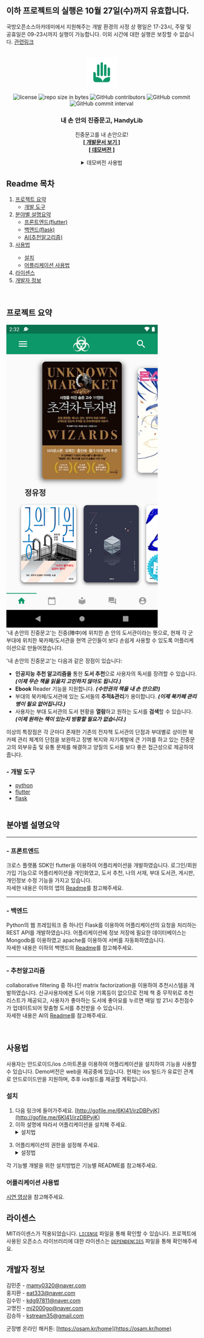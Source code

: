 <div id="top"></div>

## 이하 프로젝트의 실행은 10월 27일(수)까지 유효합니다.

국방오픈소스아카데미에서 지원해주는 개발 환경의 사정 상 평일은 17-23시, 주말 및 공휴일은 09-23시까지 실행이 가능합니다. 이외 시간에 대한 실행은 보장할 수 없습니다.
[관련링크](https://osam.kr/hackathon/main)

<!-- PROJECT LOGO -->
<br />
<div align="center">
  <a href="https://github.com/osamhack2021/AI_APP_handylib_devlib">
    <img src="images/logo.png" alt="Logo" width="80" height="80">
  </a>

![license](https://img.shields.io/github/license/osamhack2021/AI_APP_handylib_devlib.svg)
![repo size in bytes](https://img.shields.io/github/repo-size/osamhack2021/AI_APP_handylib_devlib.svg)
![GitHub contributors](https://img.shields.io/github/contributors/osamhack2021/AI_APP_handylib_devlib.svg)
![GitHub commit](https://img.shields.io/github/last-commit/osamhack2021/AI_APP_handylib_devlib.svg)
![GitHub commit interval](https://img.shields.io/github/commit-activity/w/osamhack2021/AI_APP_handylib_devlib.svg)

  <h3 align="center">내 손 안의 진중문고, HandyLib</h3>

  <p align="center">
    진중문고를 내 손안으로!
    <br />
    <a target="_blank" href="https://humdrum-anise-0dc.notion.site/DevLib-0960a793aa544b2bbc3038d309ad2c47"><strong>[ 개발문서 보기 ]</strong></a>
    <br />
    <a target="_blank" href="https://hyejin-degreeshow.site"><strong>[ 데모버전 ]</strong></a>
<details>
<summary>데모버전 사용법</summary>
1. 상단의 링크를 통해 사이트에 접속해주세요.<br/>
2. F12를 눌러 개발자도구를 활성화해주세요.<br/>
3. 개발자도구의 좌측 상단에 있는 휴대폰 모양을 클릭해주세요<br/>
<img src="images/demo1.png" alt="demo1"><br/><br/>
4. 이후 화면상단에 있는 Dimensions를 Pixel 2XL로 변경해주세요.<br/>
<img src="images/demo2.png" alt="demo2"><br/><br/>
5. 이후 F5를 눌러 화면을 재로딩 해주시면 개발진이 의도한 어플리케이션 화면을 사용하실 수 있습니다!
</details>
  </p>
</div>
<!-- TABLE OF CONTENTS -->

## Readme 목차

  <ol>
    <li>
      <a href="#프로젝트-요약">프로젝트 요약</a>
      <ul>
        <li><a href="https://github.com/osamhack2021/AI_APP_handylib_devlib/blob/main/README.md#--%EA%B0%9C%EB%B0%9C-%EB%8F%84%EA%B5%AC">개발 도구</a></li>
      </ul>
    </li>
    <li>
      <a href="#분야별-설명요약">분야별 설명요약</a>
      <ul>
        <li><a href="https://github.com/osamhack2021/AI_APP_handylib_devlib/blob/main/README.md#--%ED%94%84%EB%A1%A0%ED%8A%B8%EC%97%94%EB%93%9C">프론트엔드(flutter)</a></li>
        <li><a href="https://github.com/osamhack2021/AI_APP_handylib_devlib/blob/main/README.md#--%EB%B0%B1%EC%97%94%EB%93%9C">백엔드(flask)</a></li>
        <li><a href="https://github.com/osamhack2021/AI_APP_handylib_devlib/blob/main/README.md#--%EC%B6%94%EC%B2%9C%EC%95%8C%EA%B3%A0%EB%A6%AC%EC%A6%98">AI(추천알고리즘)</a></li>
      </ul>
    </li>
    <li><a href="#사용법">사용법</a></li>
    <ul>
        <li><a href="#설치">설치</a></li>
        <li><a href="#어플리케이션-사용법">어플리케이션 사용법</a></li>
      </ul>
    <li><a href="#라이센스">라이센스</a></li>
    <li><a href="#개발자-정보">개발자 정보</a></li>
  </ol>

<!-- ABOUT THE PROJECT -->
<br/>

## 프로젝트 요약

<img src="images/sample.png" alt="Logo" height=800>
</br>
'내 손안의 진중문고'는 진중(陣中)에 위치한 손 안의 도서관이라는 뜻으로, 현재 각 군부대에 위치한 북카페/도서관을 현역 군인들이 보다 손쉽게 사용할 수 있도록 어플리케이션으로 만들어졌습니다.

'내 손안의 진중문고'는 다음과 같은 장점이 있습니다:

- **인공지능 추천 알고리즘을** 통한 **도서 추천**으로 사용자의 독서를 장려할 수 있습니다. **_(이제 무슨 책을 읽을지 고민하지 않아도 됩니다.)_**
- **Ebook** Reader 기능을 지원합니다. **_(수만권의 책을 내 손 안으로!)_**
- 부대의 북카페/도서관에 있는 도서들의 **추적&관리**가 용이합니다. **_(이제 북카페 관리병이 필요 없어집니다.)_**
- 사용자는 부대 도서관의 도서 현황을 **열람**하고 원하는 도서를 **검색**할 수 있습니다.**_(이제 원하는 책이 있는지 방황할 필요가 없습니다.)_**

이상의 특장점은 각 군마다 존재한 기존의 전자책 도서관의 단점과 부대별로 상이한 북카페 관리 체계의 단점을 보완하고 장병 복지와 자기계발에 큰 기여를 하고 있는 진중문고의 외부유출 및 유통 문제를 해결하고 양질의 도서를 보다 좋은 접근성으로 제공하여 줍니다.

### - 개발 도구

- [python](https://www.python.org/)
- [flutter](https://flutter-ko.dev/)
- [flask](https://flask.palletsprojects.com/en/2.0.x/)
<br/><br/>
<!-- GETTING STARTED -->

## 분야별 설명요약

---

### - 프론트엔드

크로스 플랫폼 SDK인 flutter을 이용하여 어플리케이션을 개발하였습니다. 로그인/회원가입 기능으로 어플리케이션을 개인화였고, 도서 추천, 나의 서재, 부대 도서관, 게시판, 개인정보 수정 기능을 가지고 있습니다.<br/>
자세한 내용은 이하의 앱의 [Readme](https://github.com/osamhack2021/AI_APP_handylib_devlib/tree/main/APP(FE))를 참고해주세요.

---

### - 백엔드

Python의 웹 프레임워크 중 하나인 Flask를 이용하여 어플리케이션의 요청을 처리하는 REST API를 개발하였습니다. 어플리케이션에 정보 저장에 필요한 데이터베이스는 Mongodb를 이용하였고 apache를 이용하여 서버를 자동화하였습니다.<br/>
자세한 내용은 이하의 백엔드의 [Readme](<https://github.com/osamhack2021/AI_APP_handylib_devlib/blob/main/App(BE)>)를 참고해주세요.

---

### - 추천알고리즘

collaborative filtering 중 하나인 matrix factorization을 이용하여 추천시스템을 개발하였습니다. 신규사용자에겐 도서 이용 기록등이 없으므로 전체 책 중 무작위로 추천리스트가 제공되고, 사용자가 좋아하는 도서에 좋아요를 누르면 매일 밤 21시 추천점수가 업데이트되어 맞춤형 도서를 추천받을 수 있습니다.<br/>
자세한 내용은 AI의 [Readme](https://github.com/osamhack2021/AI_APP_handylib_devlib/tree/main/AI)를 참고해주세요.

</br>

## 사용법

사용자는 안드로이드/ios 스마트폰을 이용하여 어플리케이션을 설치하여 기능을 사용할 수 있습니다. Demo버전은 web을 제공중에 있습니다. 현재는 ios 빌드가 유료인 관계로 안드로이드만을 지원하며, 추후 ios빌드를 제공할 계획입니다.

### 설치

1. 다음 링크에 들어가주세요. [http://gofile.me/6KI41/irzDBPvjK](http://gofile.me/6KI41/irzDBPvjK)
2. 이하 설명에 따라서 어플리케이션을 설치해 주세요. <details><summary>설치법</summary>1. 사이트 접속 후 다운로드 버튼을 눌러 다운로드해주세요.<br/><img height="800"  src="images/install1.jpeg" alt="install1"><br/><br/>2. 다운로드 받은 파일을 클릭하여 설치를 진행해주세요. <br/><img height="800"  src="images/install2.jpeg" alt="install2"><br/><br/>3. 보안상 문제가 생기면 설정 버튼을 누르고 [이 출처 허용]을 해주세요. <br/><img height="800"  src="images/install3.jpeg" alt="install3"><img height="800"  src="images/install4.jpeg" alt="install4"><br/><br/>4. 이후 정상적으로 설치를 진행해주세요.<br/><img height="800"  src="images/install5.jpeg" alt="install5"><br/><br/>5. Play프로텍트 관련 문제가 나오면 무시하고 설치를 눌러서 설치를 마무리해주세요.<br/><img height="800"  src="images/install6.jpeg" alt="install6"><br/><br/><img height="800"  src="images/install7.jpeg" alt="install7"><br/>
</details>

3. 어플리케이션의 권한을 설정해 주세요. <details><summary>설정법</summary>1. 어플리케이션을 2-3초간 꾹 눌러서 설정창을 연 후, 우측 상단의 i를 눌러주세요.<br/><img height="800" src="images/perm1.jpeg" alt=""><br/><br/>2. 권한을 클릭해주세요. <br/><img height="800"  height="800"  src="images/perm2.jpeg" alt=""><br/><br/>3. 저장공간, 카메라를 각각 클릭하여 권한을 허용해주세요. <br/><img height="800"  src="images/perm3.jpeg" alt=""><img height="800"  src="images/perm4.jpeg" alt=""><img height="800"  src="images/perm5.jpeg" alt="">
</details>

각 기능별 개발을 위한 설치방법은 기능별 README를 참고해주세요.

<!-- USAGE EXAMPLES -->

### 어플리케이션 사용법

[시연 영상](https://www.youtube.com/watch?v=l0aqgu-mOxE)을 참고해주세요.

<!-- LICENSE -->

## 라이센스

MIT라이센스가 적용되었습니다. [`LICENSE`](https://github.com/osamhack2021/AI_APP_handylib_devlib/blob/main/LICENSE) 파일을 통해 확인할 수 있습니다. 프로젝트에 사용된 오픈소스 라이브러리에 대한 라이센스는 [`DEPENDENCIES`](https://github.com/osamhack2021/AI_APP_handylib_devlib/blob/main/DEPENDENCIES) 파일을 통해 확인해주세요.

<!-- CONTACT -->

## 개발자 정보

김민준 - mamy0320@naver.com</br>
홍지환 - eat333@naver.com </br>
김수민 - kdg97811@naver.com</br>
고명진 - mj2000go@naver.com</br>
김승하 - kstream35@gmail.com</br>

군장병 온라인 해커톤: [https://osam.kr/home](https://osam.kr/home)
